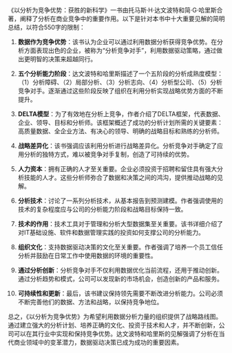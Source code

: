 《以分析为竞争优势：获胜的新科学》一书由托马斯·H·达文波特和简·G·哈里斯合著，阐释了分析在商业竞争中的重要作用。以下是针对本书中十大重要见解的简明总结，以符合550字的限制：

1. **数据作为竞争优势**：该书认为企业可以通过利用数据分析获得竞争优势。在分析方面表现出色的企业，被称为“分析竞争对手”，利用数据驱动策略，通过做出更明智的决策来超越同行。

2. **五个分析能力阶段**：达文波特和哈里斯描述了一个五阶段的分析成熟度模型：（1）分析障碍、（2）局部分析、（3）分析志向、（4）分析型公司、（5）分析竞争对手。逐渐通过这些阶段反映了组织在利用分析实现战略优势方面的不断提升。

3. **DELTA模型**：为了有效地在分析上竞争，作者介绍了DELTA框架，代表数据、企业、领导、目标和分析师。该框架概述了成功的分析计划所需的关键要素：高质量数据、全企业方法、有决心的领导、明确的战略目标和熟练的分析师。

4. **战略差异化**：该书强调应该利用分析进行战略差异化。分析竞争对手确定了应用分析的独特方式，难以被竞争对手复制，创造了可持续的优势。

5. **人力资本**：拥有正确的人才至关重要。企业必须投资于招聘和留住具有强大分析技能的人才。这些分析师弥合了数据和决策之间的鸿沟，提供推动战略的见解。

6. **分析技术**：讨论了一系列分析技术，从基本报告到预测建模。作者强调使用的技术的复杂程度应与公司的分析能力阶段和战略目标保持一致。

7. **技术的作用**：技术工具对于管理和分析大型数据集至关重要。该书详细介绍了对IT基础设施、软件和数据管理实践的投资如何支撑公司的分析能力。

8. **组织文化**：支持数据驱动决策的文化至关重要。作者强调了培养一个员工信任分析并鼓励在日常工作中使用数据的环境的重要性。

9. **通过分析创新**：分析竞争对手不仅利用数据优化当前流程，还用于推动创新。通过分析趋势和模式，公司可以发现新的市场机会，创造创新的产品和服务。

10. **可持续性和更新**：最后，该书建议保持领先需要不断改进分析能力。公司必须不断完善他们的数据、方法和战略，以保持竞争地位。

总之，《以分析为竞争优势》为希望利用数据分析力量的组织提供了战略路线图。通过建立强大的分析计划、培养正确的文化、投资于技术和人才，并不断创新，公司可以在其行业中实现和保持竞争优势。达文波特和哈里斯的见解强调了分析在当代商业领域中的变革潜力，数据驱动决策已成为成功的重要因素。
